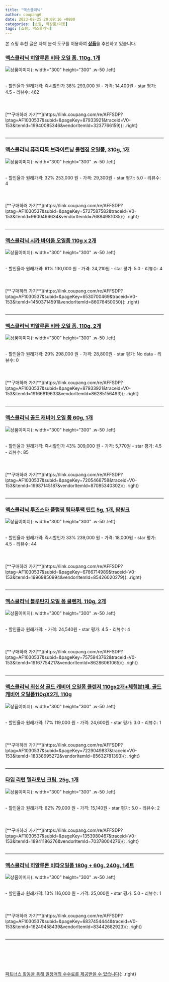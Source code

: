 ```yaml
---
title: "맥스클리닉"
author: coupang6
date: 2023-08-25 20:09:16 +0800
categories: [쇼핑, 화장품/미용]
tags: [쇼핑, 맥스클리닉]
---
```


본 쇼핑 추천 글은 자체 분석 도구를 이용하여 [**상품**](https://link.coupang.com/a/bao1ui)을 추천하고 있습니다.

### [맥스클리닉 히알루론 비타 오일 폼, 110g, 1개](https://link.coupang.com/re/AFFSDP?lptag=AF1030537&subid=&pageKey=87933921&traceid=V0-153&itemId=19940085346&vendorItemId=3237766159)

![상품이미지](https://thumbnail6.coupangcdn.com/thumbnails/remote/230x230ex/image/retail/images/1340179645219673-ee2d8605-3d37-4dc0-85f4-ece385aae187.jpg){: width="300" height="300" .w-50 .left}


<br>
- 할인율과 원래가격: 즉시할인가 38%  293,000   원
- 가격: 14,400원
- star 평가: 4.5
- 리뷰수: 462
<br>
<br>
<br>
<br>
[**구매하러 가기**](https://link.coupang.com/re/AFFSDP?lptag=AF1030537&subid=&pageKey=87933921&traceid=V0-153&itemId=19940085346&vendorItemId=3237766159){: .right}
<br>
<br>

---

### [맥스클리닉 퓨리티톡 브라이트닝 클렌징 오일폼, 310g, 1개](https://link.coupang.com/re/AFFSDP?lptag=AF1030537&subid=&pageKey=5727587582&traceid=V0-153&itemId=9600466634&vendorItemId=76884981035)

![상품이미지](https://thumbnail7.coupangcdn.com/thumbnails/remote/230x230ex/image/retail/images/407135041497182-a4b8e125-b5e0-44e2-a649-4ce32fc23021.jpg){: width="300" height="300" .w-50 .left}


<br>
- 할인율과 원래가격: 32%  253,000   원
- 가격: 29,300원
- star 평가: 5.0
- 리뷰수: 4
<br>
<br>
<br>
<br>
[**구매하러 가기**](https://link.coupang.com/re/AFFSDP?lptag=AF1030537&subid=&pageKey=5727587582&traceid=V0-153&itemId=9600466634&vendorItemId=76884981035){: .right}
<br>
<br>

---

### [맥스클리닉 시카 바이옴 오일폼 110g x 2개](https://link.coupang.com/re/AFFSDP?lptag=AF1030537&subid=&pageKey=6530700469&traceid=V0-153&itemId=14503714591&vendorItemId=86076450050)

![상품이미지](https://thumbnail10.coupangcdn.com/thumbnails/remote/230x230ex/image/vendor_inventory/2709/3fce3424094639bac08beb528ef91b87a27e77b7794ed529c043879c7053.jpg){: width="300" height="300" .w-50 .left}


<br>
- 할인율과 원래가격: 61%  130,000   원
- 가격: 24,210원
- star 평가: 5.0
- 리뷰수: 4
<br>
<br>
<br>
<br>
[**구매하러 가기**](https://link.coupang.com/re/AFFSDP?lptag=AF1030537&subid=&pageKey=6530700469&traceid=V0-153&itemId=14503714591&vendorItemId=86076450050){: .right}
<br>
<br>

---

### [맥스클리닉 히알루론 비타 오일 폼, 110g, 2개](https://link.coupang.com/re/AFFSDP?lptag=AF1030537&subid=&pageKey=87933921&traceid=V0-153&itemId=19166819633&vendorItemId=86285156493)

![상품이미지](https://thumbnail7.coupangcdn.com/thumbnails/remote/230x230ex/image/retail/images/1340179709014231-c831daf7-8f09-4168-828b-0b647dfe1ef5.jpg){: width="300" height="300" .w-50 .left}


<br>
- 할인율과 원래가격: 29%  298,000   원
- 가격: 28,800원
- star 평가: No data
- 리뷰수: 0
<br>
<br>
<br>
<br>
[**구매하러 가기**](https://link.coupang.com/re/AFFSDP?lptag=AF1030537&subid=&pageKey=87933921&traceid=V0-153&itemId=19166819633&vendorItemId=86285156493){: .right}
<br>
<br>

---

### [맥스클리닉 골드 캐비어 오일 폼 60g, 1개](https://link.coupang.com/re/AFFSDP?lptag=AF1030537&subid=&pageKey=7205468758&traceid=V0-153&itemId=19987145187&vendorItemId=87085340302)

![상품이미지](https://thumbnail7.coupangcdn.com/thumbnails/remote/230x230ex/image/vendor_inventory/dd92/ec2c9a6f424fd94f0ecc51c5af37515eba6de639bac1cbf9a1b8a2c38187.jpg){: width="300" height="300" .w-50 .left}


<br>
- 할인율과 원래가격: 즉시할인가 43%  309,000   원
- 가격: 5,770원
- star 평가: 4.5
- 리뷰수: 85
<br>
<br>
<br>
<br>
[**구매하러 가기**](https://link.coupang.com/re/AFFSDP?lptag=AF1030537&subid=&pageKey=7205468758&traceid=V0-153&itemId=19987145187&vendorItemId=87085340302){: .right}
<br>
<br>

---

### [맥스클리닉 루즈스타 플럼핑 립타투팩 틴트 5g, 1개, 팝핑크](https://link.coupang.com/re/AFFSDP?lptag=AF1030537&subid=&pageKey=6766714989&traceid=V0-153&itemId=19969850994&vendorItemId=85426020279)

![상품이미지](https://thumbnail7.coupangcdn.com/thumbnails/remote/230x230ex/image/rs_quotation_api/dfzgck1r/042c8c5e84af4a6d917b2d39f3462d7d.jpg){: width="300" height="300" .w-50 .left}


<br>
- 할인율과 원래가격: 즉시할인가 33%  239,000   원
- 가격: 18,000원
- star 평가: 4.5
- 리뷰수: 44
<br>
<br>
<br>
<br>
[**구매하러 가기**](https://link.coupang.com/re/AFFSDP?lptag=AF1030537&subid=&pageKey=6766714989&traceid=V0-153&itemId=19969850994&vendorItemId=85426020279){: .right}
<br>
<br>

---

### [맥스클리닉 블루탄지 오일 폼 클렌저, 110g, 2개](https://link.coupang.com/re/AFFSDP?lptag=AF1030537&subid=&pageKey=7575943762&traceid=V0-153&itemId=19167754217&vendorItemId=86286061065)

![상품이미지](https://thumbnail8.coupangcdn.com/thumbnails/remote/230x230ex/image/retail/images/1340177851795759-5567c6f6-9078-4fb9-812b-9d8b51f8cc7d.jpg){: width="300" height="300" .w-50 .left}


<br>
- 할인율과 원래가격: 
- 가격: 24,540원
- star 평가: 4.5
- 리뷰수: 4
<br>
<br>
<br>
<br>
[**구매하러 가기**](https://link.coupang.com/re/AFFSDP?lptag=AF1030537&subid=&pageKey=7575943762&traceid=V0-153&itemId=19167754217&vendorItemId=86286061065){: .right}
<br>
<br>

---

### [맥스클리닉 최신상 골드 캐비어 오일폼 클렌저 110gx2개+체험분1매, 골드 캐비어 오일폼110gX2개, 110g](https://link.coupang.com/re/AFFSDP?lptag=AF1030537&subid=&pageKey=7229049837&traceid=V0-153&itemId=18338695272&vendorItemId=85632781393)

![상품이미지](https://thumbnail8.coupangcdn.com/thumbnails/remote/230x230ex/image/vendor_inventory/2a73/506ba2fcd02d1ead5d8c1e0d38c8d7760152f08a9627905b77a8e8706e6b.jpg){: width="300" height="300" .w-50 .left}


<br>
- 할인율과 원래가격: 17%  119,000   원
- 가격: 24,600원
- star 평가: 3.0
- 리뷰수: 1
<br>
<br>
<br>
<br>
[**구매하러 가기**](https://link.coupang.com/re/AFFSDP?lptag=AF1030537&subid=&pageKey=7229049837&traceid=V0-153&itemId=18338695272&vendorItemId=85632781393){: .right}
<br>
<br>

---

### [타임 리턴 멜라토닌 크림, 25g, 1개](https://link.coupang.com/re/AFFSDP?lptag=AF1030537&subid=&pageKey=1353980467&traceid=V0-153&itemId=18941186276&vendorItemId=70378004276)

![상품이미지](https://thumbnail10.coupangcdn.com/thumbnails/remote/230x230ex/image/retail/images/241232019948648-1a4f8694-ae1f-44c7-be79-2e695da80ab8.jpg){: width="300" height="300" .w-50 .left}


<br>
- 할인율과 원래가격: 62%  79,000   원
- 가격: 15,140원
- star 평가: 5.0
- 리뷰수: 2
<br>
<br>
<br>
<br>
[**구매하러 가기**](https://link.coupang.com/re/AFFSDP?lptag=AF1030537&subid=&pageKey=1353980467&traceid=V0-153&itemId=18941186276&vendorItemId=70378004276){: .right}
<br>
<br>

---

### [맥스클리닉 히알루론 비타오일폼 180g + 60g, 240g, 1세트](https://link.coupang.com/re/AFFSDP?lptag=AF1030537&subid=&pageKey=6837454444&traceid=V0-153&itemId=16249458439&vendorItemId=83442682923)

![상품이미지](https://thumbnail7.coupangcdn.com/thumbnails/remote/230x230ex/image/retail/images/5458149750498521-336f9f3e-7f6f-43ce-bd36-8eb236a88829.jpg){: width="300" height="300" .w-50 .left}


<br>
- 할인율과 원래가격: 13%  116,000   원
- 가격: 25,000원
- star 평가: 5.0
- 리뷰수: 1
<br>
<br>
<br>
<br>
[**구매하러 가기**](https://link.coupang.com/re/AFFSDP?lptag=AF1030537&subid=&pageKey=6837454444&traceid=V0-153&itemId=16249458439&vendorItemId=83442682923){: .right}
<br>
<br>

---
<br><br><br><br><br> [파트너스 활동을 통해 일정액의 수수료를 제공받을 수 있습니다](https://link.coupang.com/a/bao1ui){: .right}